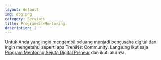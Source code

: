 ```yaml
---
layout: default
img: dog.png
category: Services
title: Program<br>Mentoring
description: |
---
```

  Untuk Anda yang ingin mengambil peluang menjadi pengusaha digital dan ingin mengetahui seperti apa TreniNet Community. Langsung ikut saja [Program Mentoring Sejuta Digital Preneur](http://sejutadigitalpreneur.com/adminpreneur) dan ikuti alurnya.
